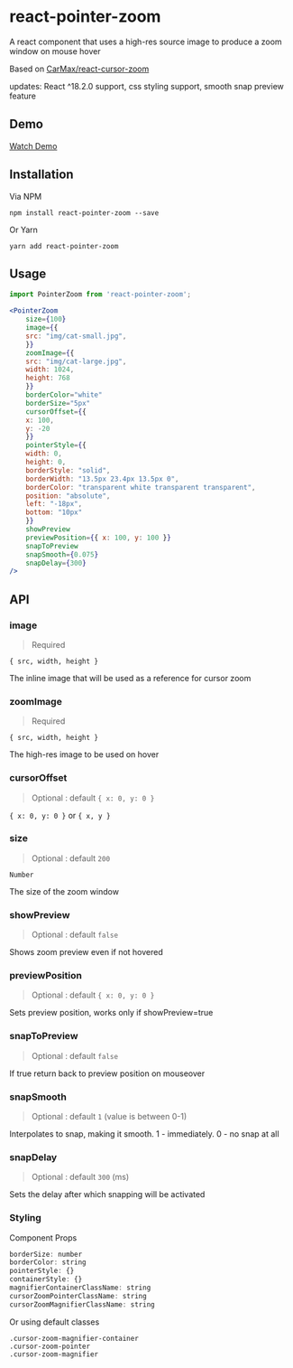 # react-pointer-zoom 

A react component that uses a high-res source image to produce a zoom window on mouse hover

Based on [CarMax/react-cursor-zoom](https://github.com/CarMax/react-cursor-zoom)

updates: React ^18.2.0 support, css styling support, smooth snap preview feature

## Demo

[Watch Demo](https://react-pointer-zoom.vercel.app/)

## Installation

Via NPM

`npm install react-pointer-zoom --save`

Or Yarn

`yarn add react-pointer-zoom`


## Usage


```jsx
import PointerZoom from 'react-pointer-zoom';

<PointerZoom
    size={100}
    image={{
    src: "img/cat-small.jpg",
    }}
    zoomImage={{
    src: "img/cat-large.jpg",
    width: 1024,
    height: 768
    }}
    borderColor="white"
    borderSize="5px"
    cursorOffset={{
    x: 100,
    y: -20
    }}
    pointerStyle={{
    width: 0,
    height: 0,
    borderStyle: "solid",
    borderWidth: "13.5px 23.4px 13.5px 0",
    borderColor: "transparent white transparent transparent",
    position: "absolute",
    left: "-18px",
    bottom: "10px"
    }}
    showPreview
    previewPosition={{ x: 100, y: 100 }}
    snapToPreview
    snapSmooth={0.075}
    snapDelay={300}
/>
```

## API

### image

> Required

`{ src, width, height }`

The inline image that will be used as a reference for cursor zoom

### zoomImage

> Required

`{ src, width, height }`

The high-res image to be used on hover

### cursorOffset

> Optional : default `{ x: 0, y: 0 }`

 `{ x: 0, y: 0 }` or `{ x, y }`

### size

> Optional : default `200`

`Number`

The size of the zoom window

### showPreview

> Optional : default `false`

Shows zoom preview even if not hovered

### previewPosition

> Optional : default `{ x: 0, y: 0 }`

Sets preview position, works only if showPreview=true

### snapToPreview

> Optional : default `false`

If true return back to preview position on mouseover

### snapSmooth

> Optional : default `1` (value is between 0-1)

Interpolates to snap, making it smooth. 1 - immediately. 0 - no snap at all

### snapDelay

> Optional : default `300` (ms)

Sets the delay after which snapping will be activated

### Styling

Component Props

```jsx
borderSize: number
borderColor: string
pointerStyle: {}
containerStyle: {}
magnifierContainerClassName: string
cursorZoomPointerClassName: string
cursorZoomMagnifierClassName: string
```

Or using default classes

```
.cursor-zoom-magnifier-container
.cursor-zoom-pointer
.cursor-zoom-magnifier
```


